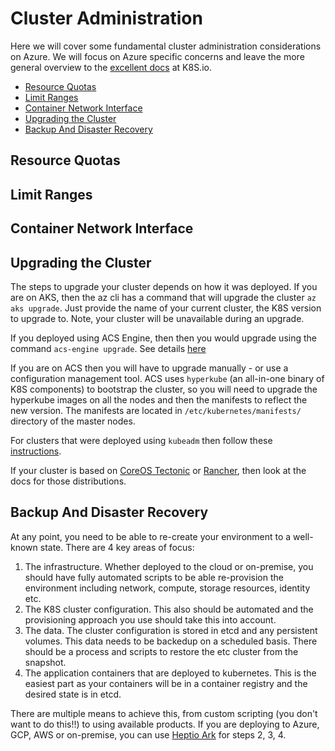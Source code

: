 # Cluster Administration

Here we will cover some fundamental cluster administration considerations on Azure.  We will focus on Azure specific concerns and leave the more general overview to the [excellent docs](https://kubernetes.io/docs/tasks/) at K8S.io. 

- [Resource Quotas](#rq)
- [Limit Ranges](#lr)
- [Container Network Interface](#cni)
- [Upgrading the Cluster](#upgrading)
- [Backup And Disaster Recovery](#dr)

## <a name="rq"></a>Resource Quotas

## <a name="lr"></a>Limit Ranges

## <a name="cni"></a>Container Network Interface

## <a name="upgrading"></a>Upgrading the Cluster

The steps to upgrade your cluster depends on how it was deployed.  If you are on AKS, then the az cli has a command that will upgrade the cluster `az aks upgrade`.  Just provide the name of your current cluster, the K8S version to upgrade to.  Note, your cluster will be unavailable during an upgrade.

If you deployed using ACS Engine, then then you would upgrade using the command `acs-engine upgrade`.  See details [here](https://github.com/Azure/acs-engine/tree/master/examples/k8s-upgrade)

If you are on ACS then you will have to upgrade manually - or use a configuration management tool.  ACS uses `hyperkube` (an all-in-one binary of K8S components) to bootstrap the cluster, so you will need to upgrade the hyperkube images on all the nodes and then the manifests to reflect the new version.  The manifests are located in `/etc/kubernetes/manifests/` directory of the master nodes.

For clusters that were deployed using `kubeadm` then follow these [instructions](https://kubernetes.io/docs/tasks/administer-cluster/kubeadm-upgrade-1-8/).  

If your cluster is based on [CoreOS Tectonic](https://coreos.com/tectonic/) or [Rancher](http://rancher.com/kubernetes/), then look at the docs for those distributions.

## <a name="dr"></a>Backup And Disaster Recovery

At any point, you need to be able to re-create your environment to a well-known state.  There are 4 key areas of focus:
1. The infrastructure.  Whether deployed to the cloud or on-premise, you should have fully automated scripts to be able re-provision the environment including network, compute, storage resources, identity etc.
2. The K8S cluster configuration.  This also should be automated and the provisioning approach you use should take this into account.
3. The data.  The cluster configuration is stored in etcd and any persistent volumes.  This data needs to be backedup on a scheduled basis.  There should be a process and scripts to restore the etc cluster from the snapshot.  
4. The application containers that are deployed to kubernetes.  This is the easiest part as your containers will be in a container registry and the desired state is in etcd.

There are multiple means to achieve this, from custom scripting (you don't want to do this!!) to using available products.  If you are deploying to Azure, GCP, AWS or on-premise, you can use [Heptio Ark](https://heptio.com/products/#heptio-ark) for steps 2, 3, 4.
